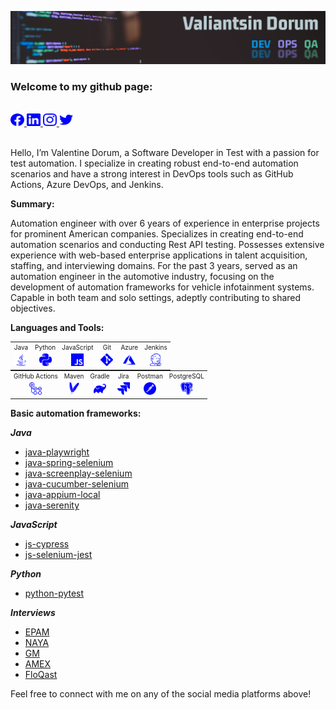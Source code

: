 ![Header](images/qa-in-devops.png)

### Welcome to my github page:

<br/>
<a href="https://facebook.com/pomidorum">
<picture>
  <source media="(prefers-color-scheme: dark)" srcset="images/facebook_dark.svg">
  <source media="(prefers-color-scheme: light)" srcset="images/facebook_light.svg">
  <img height="20" src="images/facebook_light.svg" alt="Valentine Dorum | Facebook" width="22" title="facebook_icon">
</picture>
</a>
<a href="https://www.linkedin.com/in/pomidorum/">
<picture>
  <source media="(prefers-color-scheme: dark)" srcset="images/linkedin_dark.svg">
  <source media="(prefers-color-scheme: light)" srcset="images/linkedin_light.svg">
  <img height="20" src="images/linkedin_light.svg" alt="Valentine Dorum | LinkedIn" width="22" title="linkedin_icon">
</picture>
</a>
<a href="https://www.instagram.com/pomidorum/">
<picture>
  <source media="(prefers-color-scheme: dark)" srcset="images/instagram_dark.svg">
  <source media="(prefers-color-scheme: light)" srcset="images/instagram_light.svg">
  <img height="20" src="images/instagram_light.svg" alt="Valentine Dorum | Instagram" width="22" title="instagram_icon">
</picture>
</a>
<a href="https://twitter.com/pomidorum">
<picture>
  <source media="(prefers-color-scheme: dark)" srcset="images/twitter_dark.svg">
  <source media="(prefers-color-scheme: light)" srcset="images/twitter_light.svg">
  <img height="20" src="images/twitter_light.svg" alt="Valentine Dorum | Twitter" width="22" title="twitter_icon">
</picture>
</a>
<br/>
<br/>

Hello, I’m Valentine Dorum, a Software Developer in Test with a passion for test automation. I specialize in creating
robust end-to-end automation scenarios and have a strong interest in DevOps tools such as GitHub Actions, Azure DevOps,
and Jenkins.

**Summary:**

Automation engineer with over 6 years of experience in enterprise projects for prominent American companies.
Specializes in creating end-to-end automation scenarios and conducting Rest API testing.
Possesses extensive experience with web-based enterprise applications in talent acquisition, staffing, and interviewing
domains.
For the past 3 years, served as an automation engineer in the automotive industry, focusing on the development of
automation
frameworks for vehicle infotainment systems. Capable in both team and solo settings, adeptly contributing to shared
objectives.

**Languages and Tools:**

<table style="text-align: center; margin: 0 auto;">
  <tr>
    <td style="font-size: 10px;">Java</td>
    <td style="font-size: 10px;">Python</td>
    <td style="font-size: 10px;">JavaScript</td>
    <td style="font-size: 10px;">Git</td>
    <td style="font-size: 10px;">Azure</td>
    <td style="font-size: 10px;">Jenkins</td>
  </tr>
  <tr>
    <td style="text-align: center;">
      <picture>
        <source media="(prefers-color-scheme: dark)" srcset="images/java_dark.svg">
        <source media="(prefers-color-scheme: light)" srcset="images/java_light.svg">
        <img height="20" src="images/java_light.svg" alt="java" width="20" title="java_icon">
      </picture>
    </td>
    <td style="text-align: center;">
      <picture>
        <source media="(prefers-color-scheme: dark)" srcset="images/python_dark.svg">
        <source media="(prefers-color-scheme: light)" srcset="images/python_light.svg">
        <img height="20" src="images/python_light.svg" alt="python" width="20" title="python_icon">
      </picture>
    </td>
    <td style="text-align: center;">
      <picture>
        <source media="(prefers-color-scheme: dark)" srcset="images/javascript_dark.svg">
        <source media="(prefers-color-scheme: light)" srcset="images/javascript_light.svg">
        <img height="20" src="images/javascript_light.svg" alt="javascript" width="20" title="javascript_icon">
      </picture>
    </td>
    <td style="text-align: center;">
      <picture>
        <source media="(prefers-color-scheme: dark)" srcset="images/git_dark.svg">
        <source media="(prefers-color-scheme: light)" srcset="images/git_light.svg">
        <img height="20" src="images/git_light.svg" alt="git" width="20" title="git_icon">
      </picture>
    </td>
    <td style="text-align: center;">
      <picture>
        <source media="(prefers-color-scheme: dark)" srcset="images/microsoft_azure_dark.svg">
        <source media="(prefers-color-scheme: light)" srcset="images/microsoft_azure_light.svg">
        <img height="20" src="images/microsoft_azure_light.svg" alt="microsoft_azure" width="20" title="microsoft_azure_icon">
      </picture>
    </td>
    <td style="text-align: center;">
      <picture>
        <source media="(prefers-color-scheme: dark)" srcset="images/jenkins_dark.svg">
        <source media="(prefers-color-scheme: light)" srcset="images/jenkins_light.svg">
        <img height="20" src="images/jenkins_light.svg" alt="jenkins" width="20" title="jenkins_icon">
      </picture>
    </td>
  </tr>
</table>

<table style="text-align: center; margin: 0 auto;">
  <tr>
    <td style="font-size: 10px;">GitHub Actions</td>
    <td style="font-size: 10px;">Maven</td>
    <td style="font-size: 10px;">Gradle</td>
    <td style="font-size: 10px;">Jira</td>
    <td style="font-size: 10px;">Postman</td>
    <td style="font-size: 10px;">PostgreSQL</td>
  </tr>
  <tr>
    <td style="text-align: center;">
      <picture>
        <source media="(prefers-color-scheme: dark)" srcset="images/github_actions_dark.svg">
        <source media="(prefers-color-scheme: light)" srcset="images/github_actions_light.svg">
        <img height="20" src="images/github_actions_light.svg" alt="github_actions" width="20" title="github_actions_icon">
      </picture>
    </td>
    <td style="text-align: center;">
      <picture>
        <source media="(prefers-color-scheme: dark)" srcset="images/apache_maven_dark.svg">
        <source media="(prefers-color-scheme: light)" srcset="images/apache_maven_light.svg">
        <img height="20" src="images/apache_maven_light.svg" alt="apache_maven" width="20" title="apache_maven_icon">
      </picture>
    </td>
    <td style="text-align: center;">
      <picture>
        <source media="(prefers-color-scheme: dark)" srcset="images/gradle_dark.svg">
        <source media="(prefers-color-scheme: light)" srcset="images/gradle_light.svg">
        <img height="20" src="images/gradle_light.svg" alt="gradle" width="20" title="gradle_icon">
      </picture>
    </td>
    <td style="text-align: center;">
      <picture>
        <source media="(prefers-color-scheme: dark)" srcset="images/jira_dark.svg">
        <source media="(prefers-color-scheme: light)" srcset="images/jira_light.svg">
        <img height="20" src="images/jira_light.svg" alt="jira" width="20" title="jira_icon">
      </picture>
    </td>
    <td style="text-align: center;">
      <picture>
        <source media="(prefers-color-scheme: dark)" srcset="images/postman_dark.svg">
        <source media="(prefers-color-scheme: light)" srcset="images/postman_light.svg">
        <img height="20" src="images/postman_light.svg" alt="postman" width="20" title="postman_icon">
      </picture>
    </td>
    <td style="text-align: center;">
      <picture>
        <source media="(prefers-color-scheme: dark)" srcset="images/postgresql_dark.svg">
        <source media="(prefers-color-scheme: light)" srcset="images/postgresql_light.svg">
        <img height="20" src="images/postgresql_light.svg" alt="postgresql" width="20" title="postgresql_icon">
      </picture>
    </td>
  </tr>
</table>

**Basic automation frameworks:**

***Java***

- [java-playwright](https://github.com/Pomidorum1989/java-playwright)
- [java-spring-selenium](https://github.com/Pomidorum1989/java-spring-selenium)
- [java-screenplay-selenium](https://github.com/Pomidorum1989/java-selenium-screenplay)
- [java-cucumber-selenium](https://github.com/Pomidorum1989/java-selenium-cucumber)
- [java-appium-local](https://github.com/pomidorum1989/java-appium-local)
- [java-serenity](https://github.com/pomidorum1989/java-serenity)

***JavaScript***

- [js-cypress](https://github.com/Pomidorum1989/js-cypress-qa-playground-test)
- [js-selenium-jest](https://github.com/Pomidorum1989/js-selenium-jest)

***Python***

- [python-pytest](https://github.com/Pomidorum1989/python-pytest-selenium)

***Interviews***

- [EPAM](https://github.com/Pomidorum1989/js-epam-task)
- [NAYA](https://github.com/Pomidorum1989/java-naya-task)
- [GM](https://github.com/Pomidorum1989/java-gm-task)
- [AMEX](https://github.com/Pomidorum1989/java-amex-interview)
- [FloQast](https://github.com/Pomidorum1989/js-interview-tasks)

Feel free to connect with me on any of the social media platforms above!
